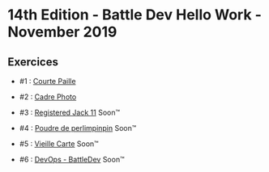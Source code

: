 # 14th Edition - Battle Dev Hello Work - November 2019

## Exercices

- #1 : [Courte Paille](exercice-1/index.js)

- #2 : [Cadre Photo](exercice-2/index.js)

- #3 : [Registered Jack 11](exercice-3/index.js) Soon™

- #4 : [Poudre de perlimpinpin](exercice-4/index.js) Soon™

- #5 : [Vieille Carte](exercice-5/index.js) Soon™

- #6 : [DevOps - BattleDev](exercice-6/index.js) Soon™
